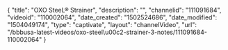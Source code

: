 {
    "title": "OXO SteeL&reg; Strainer",
    "description": "",
    "channelid": "111091684",
    "videoid": "110002064",
    "date_created": "1502524686",
    "date_modified": "1504049174",
    "type": "captivate",
    "layout": "channelVideo",
    "url": "\/bbbusa-latest-videos\/oxo-steel\u00c2-strainer-3-notes\/111091684-110002064"
}